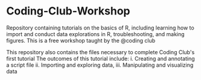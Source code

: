 # Coding-Club-Workshop
Repository containing tutorials on the basics of R, including learning how to import and conduct data explorations in R, troubleshooting, and making figures.
This is a free workshop taught by the @coding club 

This repository also contains the files necessary to complete Coding Club's first tutorial 
The outcomes of this tutorial include:
i. Creating and annotating a script file
ii. Importing and exploring data, 
iii. Manipulating and visualizing data
